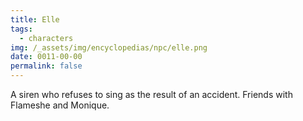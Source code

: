 ```yaml
---
title: Elle
tags:
  - characters
img: /_assets/img/encyclopedias/npc/elle.png
date: 0011-00-00
permalink: false
---
```

A siren who refuses to sing as the result of an accident. Friends with Flameshe and Monique.